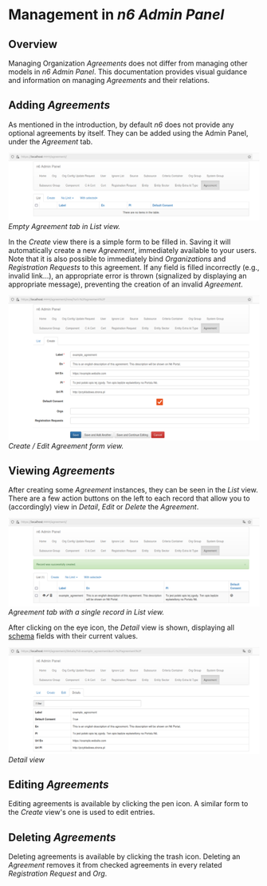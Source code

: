 # Management in _n6 Admin Panel_

## Overview

Managing Organization _Agreements_ does not differ from managing other models in _n6 Admin Panel_. This documentation provides visual guidance and information on managing _Agreements_ and their relations.

## Adding _Agreements_

As mentioned in the introduction, by default _n6_ does not provide any optional agreements by itself. They can be added using the Admin Panel, under the _Agreement_ tab.

![Empty Agreement tab](img/agreement_tab_empty.png)
_Empty Agreement tab in List view._

In the _Create_ view there is a simple form to be filled in. Saving it will automatically create a new _Agreement_, immediately available to your users. Note that it is also possible to immediately bind _Organizations_ and _Registration Requests_ to this agreement. If any field is filled incorrectly (e.g., invalid link...), an appropriate error is thrown (signalized by displaying an appropriate message), preventing the creation of an invalid _Agreement_.

![Create or edit form](img/example_create_edit.png)
_Create / Edit Agreement form view._

## Viewing _Agreements_

After creating some _Agreement_ instances, they can be seen in the _List_ view. There are a few action buttons on the left to each record that allow you to (accordingly) view in _Detail_, _Edit_ or _Delete_ the _Agreement_.

![Agreement tab with single record](img/agreement_tab_item.png)
_Agreement tab with a single record in List view._

After clicking on the eye icon, the _Detail_ view is shown, displaying all [schema](model.md/#agreement-schema) fields with their current values.

![Detail view](img/example_detail.png)
_Detail view_

## Editing _Agreements_

Editing agreements is available by clicking the pen icon. A similar form to the _Create_ view's one is used to edit entries.

## Deleting _Agreements_

Deleting agreements is available by clicking the trash icon. Deleting an _Agreement_ removes it from checked agreements in every related _Registration Request_ and _Org_.

